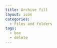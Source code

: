 ```yaml
---
title: Archive fill
layout: icon
categories:
  - Files and folders
tags:
  - box
  - delete
---
```

